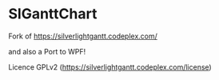 SlGanttChart
============

Fork of https://silverlightgantt.codeplex.com/

and also a Port to WPF!


Licence GPLv2
(https://silverlightgantt.codeplex.com/license)